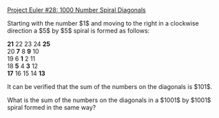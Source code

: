[Project Euler #28: 1000 Number Spiral Diagonals](https://www.hackerrank.com/contests/projecteuler/challenges/euler028/problem)

<p>Starting with the number $1$ and moving to the right in a clockwise direction a $5$ by $5$ spiral is formed as follows:</p>

<p class="monospace center"><span class="red"><b>21</b></span> 22 23 24 <span class="red"><b>25</b></span><br>
20  <span class="red"><b>7</b></span>  8  <span class="red"><b>9</b></span> 10<br>
19  6  <span class="red"><b>1</b></span>  2 11<br>
18  <span class="red"><b>5</b></span>  4  <span class="red"><b>3</b></span> 12<br><span class="red"><b>17</b></span> 16 15 14 <span class="red"><b>13</b></span></p>

<p>It can be verified that the sum of the numbers on the diagonals is $101$.</p>
<p>What is the sum of the numbers on the diagonals in a $1001$ by $1001$ spiral formed in the same way?</p>
